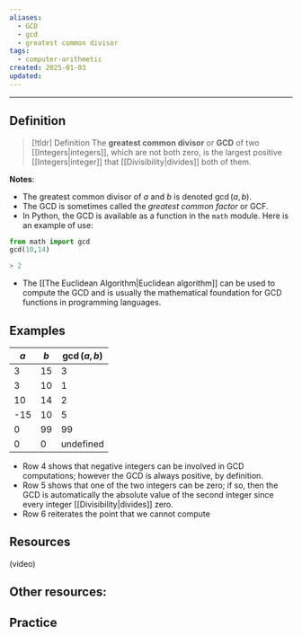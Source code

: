 ```yaml
---
aliases:
  - GCD
  - gcd
  - greatest common divisor
tags:
  - computer-arithmetic
created: 2025-01-03
updated:
---
```

---
## Definition 

> [!tldr] Definition
> The **greatest common divisor** or **GCD** of two [[Integers|integers]], which are not both zero, is the largest positive [[Integers|integer]] that [[Divisibility|divides]] both of them. 

**Notes**: 
- The greatest common divisor of $a$ and $b$ is denoted $\gcd(a,b)$. 
- The GCD is sometimes called the *greatest common factor* or GCF. 
- In Python, the GCD is available as a function in the `math` module. Here is an example of use: 

```python
from math import gcd
gcd(10,14)

> 2
```

- The [[The Euclidean Algorithm|Euclidean algorithm]] can be used to compute the GCD and is usually the mathematical foundation for GCD functions in programming languages. 
## Examples 

| $a$ | $b$ | $\gcd(a,b)$ |
| --- | --- | ----------- |
| 3   | 15  | 3           |
| 3   | 10  | 1           |
| 10  | 14  | 2           |
| -15 | 10  | 5           |
| 0   | 99  | 99          |
| 0   | 0   | undefined   |

- Row 4 shows that negative integers can be involved in GCD computations; however the GCD is always positive, by definition. 
- Row 5 shows that one of the two integers can be zero; if so, then the GCD is automatically the absolute value of the second integer since every integer [[Divisibility|divides]] zero. 
- Row 6 reiterates the point that we cannot compute

## Resources 

(video)

Other resources: 
- 

## Practice 
